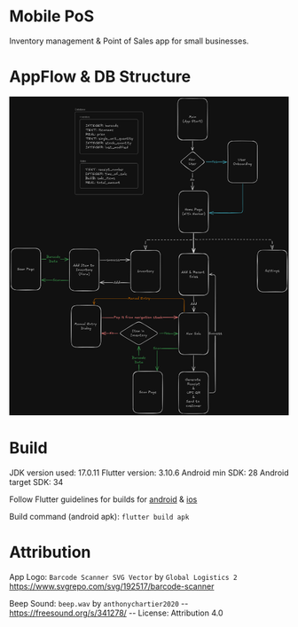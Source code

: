 # Mobile PoS
Inventory management & Point of Sales app for small businesses.


#  AppFlow & DB Structure
![AppFlow](github/mobilePoS-appflow.png)


# Build
JDK version used: 17.0.11
Flutter version: 3.10.6
Android min SDK: 28
Android target SDK: 34

Follow Flutter guidelines for builds for [android](https://docs.flutter.dev/deployment/android) & [ios](https://docs.flutter.dev/deployment/android)

Build command (android apk): `flutter build apk`


# Attribution
App Logo: `Barcode Scanner SVG Vector` by `Global Logistics 2` https://www.svgrepo.com/svg/192517/barcode-scanner

Beep Sound: `beep.wav` by `anthonychartier2020` -- https://freesound.org/s/341278/ -- License: Attribution 4.0
